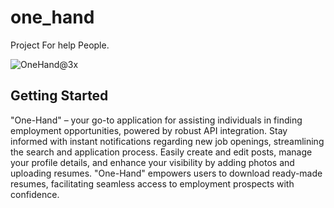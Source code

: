 # one_hand

Project For help People.

![OneHand@3x](https://github.com/alisharaff/one_hand_version_one/assets/77925806/5d66dd34-a501-4c75-ab11-5e5b007118b1)

## Getting Started

"One-Hand" – your go-to application for assisting individuals in finding employment opportunities, powered by robust API integration.
Stay informed with instant notifications regarding new job openings, streamlining the search and application process.
Easily create and edit posts, manage your profile details, and enhance your visibility by adding photos and uploading resumes.
"One-Hand" empowers users to download ready-made resumes, facilitating seamless access to employment prospects with confidence.
